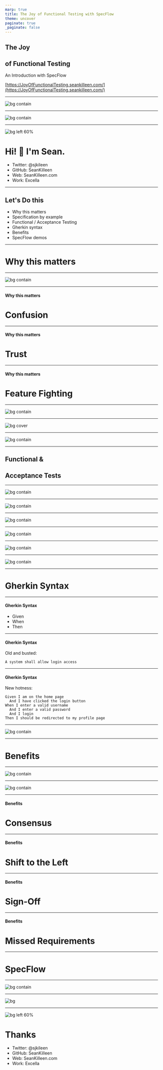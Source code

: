 ```yaml
---
marp: true
title: The Joy of Functional Testing with SpecFlow
theme: uncover
paginate: true
_paginate: false
---
```


## The Joy

## of Functional Testing

An Introduction with SpecFlow

[https://JoyOfFunctionalTesting.seankilleen.com/](https://JoyOfFunctionalTesting.seankilleen.com/)

---

![bg contain](./images/excella2.jpg)

---

![bg contain](./images/dotNetFoundation.png)

---

![bg left 60%](./images/me.png)

# <!--fit--> Hi! 👋 I'm Sean.

* Twitter: @sjkileen
* GitHub: SeanKilleen
* Web: SeanKilleen.com
* Work: Excella

---

## Let's Do this

* Why this matters
* Specification by example
* Functional / Acceptance Testing
* Gherkin syntax
* Benefits
* SpecFlow demos

---

# Why this matters

---

![bg contain](./images/move-fast-break.png)

---

#### Why this matters

# Confusion

---

#### Why this matters

# Trust

---

#### Why this matters

# Feature Fighting

---

![bg contain](./images/roxbury.jpg)

---

![bg cover](./images/safety-harness.jpg)

---

![bg contain](./images/specbyexample-cover.jpg)

---

## Functional &amp;

## Acceptance Tests

---

![bg contain](./images/quadrants-before.png)

---

![bg contain](./images/quadrants-selection.png)

---

![bg contain](./images/unit-vs-int-1.gif)

---

![bg contain](./images/unit-vs-int-2.gif)

---

![bg contain](./images/unit-vs-int-3.gif)

---

![bg contain](./images/unit-vs-int-4.jpg)

---

# Gherkin Syntax

---

#### Gherkin Syntax

* Given
* When
* Then

---

#### Gherkin Syntax

Old and busted:

```
A system shall allow login access 
```

---

#### Gherkin Syntax

New hotness:

```
Given I am on the home page
  And I have clicked the login button
When I enter a valid username
  And I enter a valid password
  And I login
Then I should be redirected to my profile page
```

---

![bg contain](./images/gherkin-shoppingcart.png)

---

# Benefits

---

![bg contain](./images/examples-tests-requirements.png)

---

![bg contain](./images/atdd.png)

---

#### Benefits

# Consensus

---

#### Benefits

# Shift to the Left

---

#### Benefits

# Sign-Off

---

#### Benefits

# Missed Requirements

---

# SpecFlow

---

![bg contain](./images/glue-diagram.png)

---

![bg](./images/ship-launch-fail.gif)

---

![bg left 60%](./images/me.png)

# Thanks

* Twitter: @sjkileen
* GitHub: SeanKilleen
* Web: SeanKilleen.com
* Work: Excella
